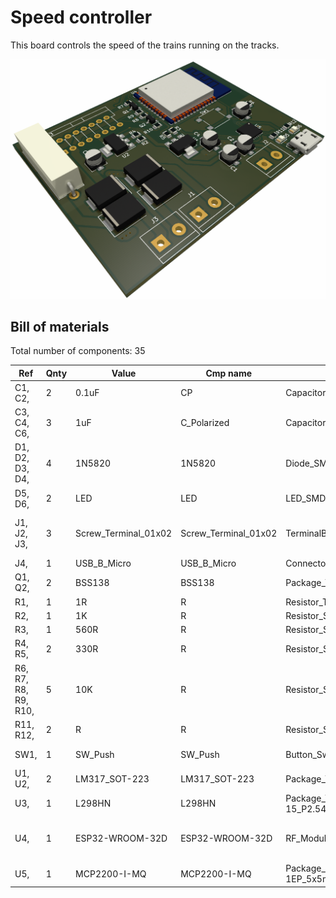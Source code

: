 # Speed controller

This board controls the speed of the trains running on the tracks.

![3D render of 8 channel relay PCB](/images/speed-controller.png)

## Bill of materials

Total number of components: 35

|Ref                  |Qnty|Value               |Cmp name            |Footprint                                                               |Description                                                                                                |Vendor|
|---------------------|----|--------------------|--------------------|------------------------------------------------------------------------|-----------------------------------------------------------------------------------------------------------|------|
|C1, C2,              |2   |0.1uF               |CP                  |Capacitor_SMD:CP_Elec_4x3                                               |                                                                                                           |      |
|C3, C4, C6,          |3   |1uF                 |C_Polarized         |Capacitor_SMD:CP_Elec_4x3                                               |Polarized capacitor                                                                                        |      |
|D1, D2, D3, D4,      |4   |1N5820              |1N5820              |Diode_SMD:D_SMC                                                         |20V 3A Schottky Barrier Rectifier Diode, DO-201AD                                                          |      |
|D5, D6,              |2   |LED                 |LED                 |LED_SMD:LED_0805_2012Metric                                             |Light emitting diode                                                                                       |      |
|J1, J2, J3,          |3   |Screw_Terminal_01x02|Screw_Terminal_01x02|TerminalBlock:TerminalBlock_bornier-2_P5.08mm                           |Generic screw terminal, single row, 01x02, script generated (kicad-library-utils/schlib/autogen/connector/)|      |
|J4,                  |1   |USB_B_Micro         |USB_B_Micro         |Connector_USB:USB_Micro-B_Molex_47346-0001                              |USB Micro Type B connector                                                                                 |      |
|Q1, Q2,              |2   |BSS138              |BSS138              |Package_TO_SOT_SMD:SOT-23                                               |50V Vds, 0.22A Id, N-Channel MOSFET, SOT-23                                                                |      |
|R1,                  |1   |1R                  |R                   |Resistor_THT:R_Axial_Power_L20.0mm_W6.4mm_P22.40mm                      |Resistor                                                                                                   |      |
|R2,                  |1   |1K                  |R                   |Resistor_SMD:R_0805_2012Metric                                          |Resistor                                                                                                   |      |
|R3,                  |1   |560R                |R                   |Resistor_SMD:R_0805_2012Metric                                          |Resistor                                                                                                   |      |
|R4, R5,              |2   |330R                |R                   |Resistor_SMD:R_0805_2012Metric                                          |Resistor                                                                                                   |      |
|R6, R7, R8, R9, R10, |5   |10K                 |R                   |Resistor_SMD:R_0805_2012Metric                                          |Resistor                                                                                                   |      |
|R11, R12,            |2   |R                   |R                   |Resistor_SMD:R_0805_2012Metric                                          |Resistor                                                                                                   |      |
|SW1,                 |1   |SW_Push             |SW_Push             |Button_Switch_SMD:SW_Push_1P1T_NO_6x6mm_H9.5mm                          |Push button switch, generic, two pins                                                                      |      |
|U1, U2,              |2   |LM317_SOT-223       |LM317_SOT-223       |Package_TO_SOT_SMD:SOT-223-3_TabPin2                                    |1.5A 35V Adjustable Linear Regulator, SOT-223                                                              |      |
|U3,                  |1   |L298HN              |L298HN              |Package_TO_SOT_THT:TO-220-15_P2.54x2.54mm_StaggerOdd_Lead4.58mm_Vertical|Dual full bridge motor driver, up to 46V, 4A, Multiwatt-15                                                 |      |
|U4,                  |1   |ESP32-WROOM-32D     |ESP32-WROOM-32D     |RF_Module:ESP32-WROOM-32                                                |RF Module, ESP32-D0WD SoC, Wi-Fi 802.11b/g/n, Bluetooth, BLE, 32-bit, 2.7-3.6V, onboard antenna, SMD       |      |
|U5,                  |1   |MCP2200-I-MQ        |MCP2200-I-MQ        |Package_DFN_QFN:QFN-20-1EP_5x5mm_P0.65mm_EP3.35x3.35mm                  |USB 2.0 to UART Protocol Converter with GPIO, QFN-20                                                       |      |
